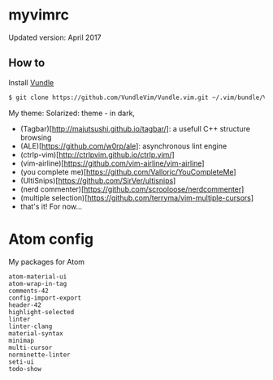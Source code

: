 # myvimrc

Updated version: April 2017

## How to

Install [Vundle]()

```bash
$ git clone https://github.com/VundleVim/Vundle.vim.git ~/.vim/bundle/Vundle.vim
```

My theme: Solarized: theme - in dark,


- (Tagbar)[http://majutsushi.github.io/tagbar/]: a usefull C++ structure browsing
- (ALE)[https://github.com/w0rp/ale]: asynchronous lint engine
- (ctrlp-vim)[http://ctrlpvim.github.io/ctrlp.vim/]
- (vim-airline)[https://github.com/vim-airline/vim-airline]
- (you complete me)[https://github.com/Valloric/YouCompleteMe]
- (UltiSnips)[https://github.com/SirVer/ultisnips]
- (nerd commenter)[https://github.com/scrooloose/nerdcommenter]
- (multiple selection)[https://github.com/terryma/vim-multiple-cursors]
- that's it! For now...

# Atom config

My packages for Atom

```
atom-material-ui
atom-wrap-in-tag
comments-42
config-import-export
header-42
highlight-selected
linter
linter-clang
material-syntax
minimap
multi-cursor
norminette-linter
seti-ui
todo-show
```

